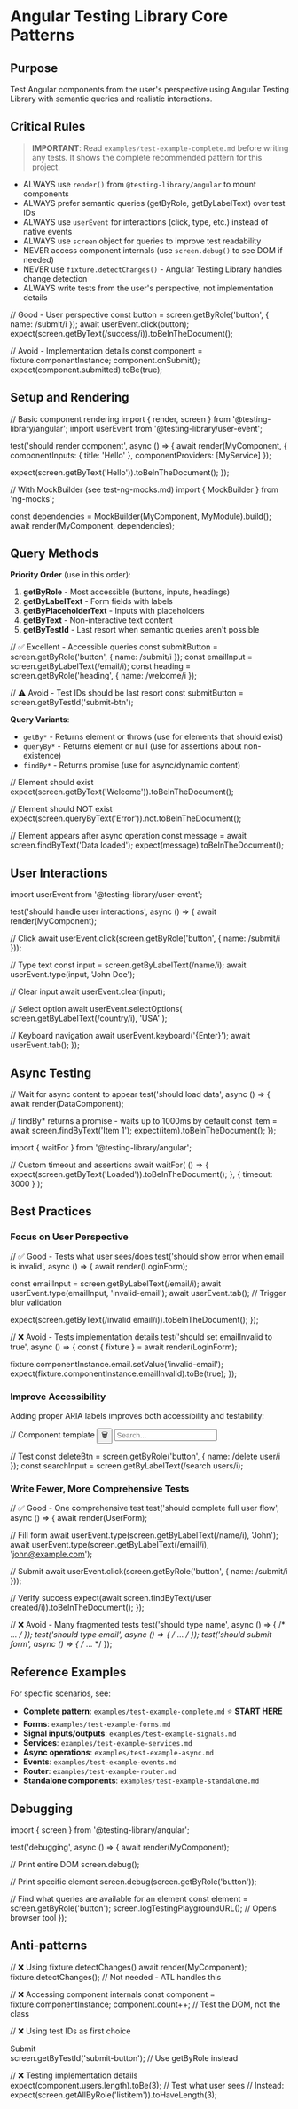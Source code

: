 # Angular Testing Library Core Patterns

## Purpose
Test Angular components from the user's perspective using Angular Testing Library with semantic queries and realistic interactions.

## Critical Rules

> **IMPORTANT**: Read `examples/test-example-complete.md` before writing any tests. It shows the complete recommended pattern for this project.

- ALWAYS use `render()` from `@testing-library/angular` to mount components
- ALWAYS prefer semantic queries (getByRole, getByLabelText) over test IDs
- ALWAYS use `userEvent` for interactions (click, type, etc.) instead of native events
- ALWAYS use `screen` object for queries to improve test readability
- NEVER access component internals (use `screen.debug()` to see DOM if needed)
- NEVER use `fixture.detectChanges()` - Angular Testing Library handles change detection
- ALWAYS write tests from the user's perspective, not implementation details

<example>
// Good - User perspective
const button = screen.getByRole('button', { name: /submit/i });
await userEvent.click(button);
expect(screen.getByText(/success/i)).toBeInTheDocument();

// Avoid - Implementation details
const component = fixture.componentInstance;
component.onSubmit();
expect(component.submitted).toBe(true);
</example>

## Setup and Rendering

<pattern context="basic-render">
// Basic component rendering
import { render, screen } from '@testing-library/angular';
import userEvent from '@testing-library/user-event';

test('should render component', async () => {
  await render(MyComponent, {
    componentInputs: { title: 'Hello' },
    componentProviders: [MyService]
  });

  expect(screen.getByText('Hello')).toBeInTheDocument();
});
</pattern>

<pattern context="with-dependencies">
// With MockBuilder (see test-ng-mocks.md)
import { MockBuilder } from 'ng-mocks';

const dependencies = MockBuilder(MyComponent, MyModule).build();
await render(MyComponent, dependencies);
</pattern>

## Query Methods

**Priority Order** (use in this order):
1. **getByRole** - Most accessible (buttons, inputs, headings)
2. **getByLabelText** - Form fields with labels
3. **getByPlaceholderText** - Inputs with placeholders
4. **getByText** - Non-interactive text content
5. **getByTestId** - Last resort when semantic queries aren't possible

<pattern context="semantic-queries">
// ✅ Excellent - Accessible queries
const submitButton = screen.getByRole('button', { name: /submit/i });
const emailInput = screen.getByLabelText(/email/i);
const heading = screen.getByRole('heading', { name: /welcome/i });

// ⚠️ Avoid - Test IDs should be last resort
const submitButton = screen.getByTestId('submit-btn');
</pattern>

**Query Variants**:
- `getBy*` - Returns element or throws (use for elements that should exist)
- `queryBy*` - Returns element or null (use for assertions about non-existence)
- `findBy*` - Returns promise (use for async/dynamic content)

<example>
// Element should exist
expect(screen.getByText('Welcome')).toBeInTheDocument();

// Element should NOT exist
expect(screen.queryByText('Error')).not.toBeInTheDocument();

// Element appears after async operation
const message = await screen.findByText('Data loaded');
expect(message).toBeInTheDocument();
</example>

## User Interactions

<pattern context="user-interactions">
import userEvent from '@testing-library/user-event';

test('should handle user interactions', async () => {
  await render(MyComponent);

  // Click
  await userEvent.click(screen.getByRole('button', { name: /submit/i }));

  // Type text
  const input = screen.getByLabelText(/name/i);
  await userEvent.type(input, 'John Doe');

  // Clear input
  await userEvent.clear(input);

  // Select option
  await userEvent.selectOptions(
    screen.getByLabelText(/country/i),
    'USA'
  );

  // Keyboard navigation
  await userEvent.keyboard('{Enter}');
  await userEvent.tab();
});
</pattern>

## Async Testing

<pattern context="async-content">
// Wait for async content to appear
test('should load data', async () => {
  await render(DataComponent);

  // findBy* returns a promise - waits up to 1000ms by default
  const item = await screen.findByText('Item 1');
  expect(item).toBeInTheDocument();
});
</pattern>

<pattern context="custom-timeout">
import { waitFor } from '@testing-library/angular';

// Custom timeout and assertions
await waitFor(
  () => {
    expect(screen.getByText('Loaded')).toBeInTheDocument();
  },
  { timeout: 3000 }
);
</pattern>

## Best Practices

### Focus on User Perspective

<example>
// ✅ Good - Tests what user sees/does
test('should show error when email is invalid', async () => {
  await render(LoginForm);

  const emailInput = screen.getByLabelText(/email/i);
  await userEvent.type(emailInput, 'invalid-email');
  await userEvent.tab(); // Trigger blur validation

  expect(screen.getByText(/invalid email/i)).toBeInTheDocument();
});

// ❌ Avoid - Tests implementation details
test('should set emailInvalid to true', async () => {
  const { fixture } = await render(LoginForm);

  fixture.componentInstance.email.setValue('invalid-email');
  expect(fixture.componentInstance.emailInvalid).toBe(true);
});
</example>

### Improve Accessibility

Adding proper ARIA labels improves both accessibility and testability:

<example>
// Component template
<button aria-label="Delete user">🗑️</button>
<input type="text" aria-label="Search users" placeholder="Search..." />

// Test
const deleteBtn = screen.getByRole('button', { name: /delete user/i });
const searchInput = screen.getByLabelText(/search users/i);
</example>

### Write Fewer, More Comprehensive Tests

<example>
// ✅ Good - One comprehensive test
test('should complete full user flow', async () => {
  await render(UserForm);

  // Fill form
  await userEvent.type(screen.getByLabelText(/name/i), 'John');
  await userEvent.type(screen.getByLabelText(/email/i), 'john@example.com');

  // Submit
  await userEvent.click(screen.getByRole('button', { name: /submit/i }));

  // Verify success
  expect(await screen.findByText(/user created/i)).toBeInTheDocument();
});

// ❌ Avoid - Many fragmented tests
test('should type name', async () => { /* ... */ });
test('should type email', async () => { /* ... */ });
test('should submit form', async () => { /* ... */ });
</example>

## Reference Examples

For specific scenarios, see:
- **Complete pattern**: `examples/test-example-complete.md` ⭐ **START HERE**
- **Forms**: `examples/test-example-forms.md`
- **Signal inputs/outputs**: `examples/test-example-signals.md`
- **Services**: `examples/test-example-services.md`
- **Async operations**: `examples/test-example-async.md`
- **Events**: `examples/test-example-events.md`
- **Router**: `examples/test-example-router.md`
- **Standalone components**: `examples/test-example-standalone.md`

## Debugging

<pattern context="debugging">
import { screen } from '@testing-library/angular';

test('debugging', async () => {
  await render(MyComponent);

  // Print entire DOM
  screen.debug();

  // Print specific element
  screen.debug(screen.getByRole('button'));

  // Find what queries are available for an element
  const element = screen.getByRole('button');
  screen.logTestingPlaygroundURL(); // Opens browser tool
});
</pattern>

## Anti-patterns

<avoid>
// ❌ Using fixture.detectChanges()
await render(MyComponent);
fixture.detectChanges(); // Not needed - ATL handles this

// ❌ Accessing component internals
const component = fixture.componentInstance;
component.count++; // Test the DOM, not the class

// ❌ Using test IDs as first choice
<div data-testid="submit-button">Submit</div>
screen.getByTestId('submit-button'); // Use getByRole instead

// ❌ Testing implementation details
expect(component.users.length).toBe(3); // Test what user sees
// Instead: expect(screen.getAllByRole('listitem')).toHaveLength(3);
</avoid>
